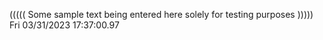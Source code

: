 ((((( Some sample text being entered here solely for testing purposes ))))) Fri 03/31/2023 17:37:00.97

